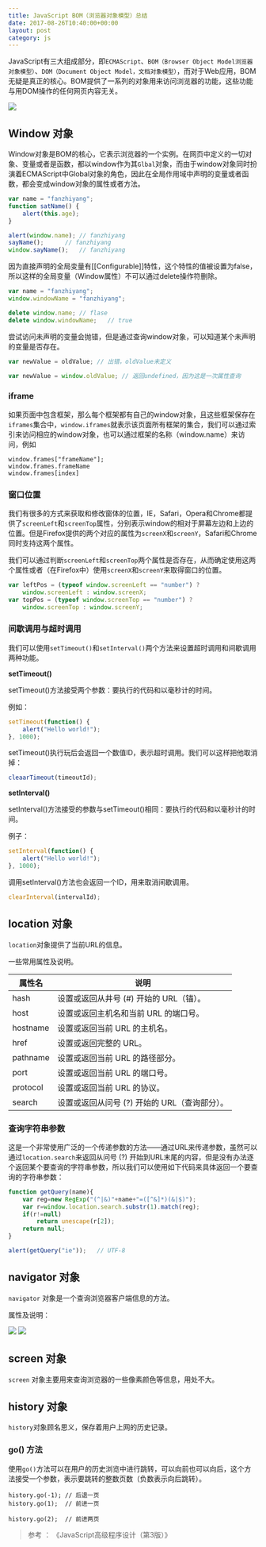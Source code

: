 ```yaml
---
title: JavaScript BOM（浏览器对象模型）总结
date: 2017-08-26T10:40:00+00:00
layout: post
category: js
---
```


JavaScript有三大组成部分，即`ECMAScript`、`BOM（Browser Object Model浏览器对象模型）`、`DOM（Document Object Model，文档对象模型）`，而对于Web应用，BOM无疑是真正的核心。BOM提供了一系列的对象用来访问浏览器的功能，这些功能与用DOM操作的任何网页内容无关。

![](/pics/2017/08/2501.jpg)

## Window 对象

Window对象是BOM的核心，它表示浏览器的一个实例。在网页中定义的一切对象、变量或者是函数，都以window作为其`Glbal`对象，而由于window对象同时扮演着ECMAScript中Global对象的角色，因此在全局作用域中声明的变量或者函数，都会变成window对象的属性或者方法。

```js
var name = "fanzhiyang";
function satName() {
    alert(this.age);
}

alert(window.name); // fanzhiyang
sayName();      // fanzhiyang
window.sayName();   // fanzhiyang
```

因为直接声明的全局变量有[[Configurable]]特性，这个特性的值被设置为false，所以这样的全局变量（Window属性）不可以通过delete操作符删除。


```js
var name = "fanzhiyang";
window.windowName = "fanzhiyang";

delete window.name; // flase
delete window.windowName;   // true
```

尝试访问未声明的变量会抛错，但是通过查询window对象，可以知道某个未声明的变量是否存在。

```js
var newValue = oldValue; // 出错，oldValue未定义

var newValue = window.oldValue; // 返回undefined，因为这是一次属性查询
```

### iframe

如果页面中包含框架，那么每个框架都有自己的window对象，且这些框架保存在`iframes`集合中，`window.iframes`就表示该页面所有框架的集合，我们可以通过索引来访问相应的window对象，也可以通过框架的名称（window.name）来访问，例如

```
window.frames["frameName"]; 
window.frames.frameName 
window.frames[index]
```

### 窗口位置

我们有很多的方式来获取和修改窗体的位置，IE，Safari，Opera和Chrome都提供了`screenLeft`和`screenTop`属性，分别表示window的相对于屏幕左边和上边的位置。但是Firefox提供的两个对应的属性为`screenX`和`screenY`，Safari和Chrome同时支持这两个属性。


我们可以通过判断`screenLeft`和`screenTop`两个属性是否存在，从而确定使用这两个属性或者（在Firefox中）使用`screenX`和`screenY`来取得窗口的位置。

```js
var leftPos = (typeof window.screenLeft == "number") ? 
    window.screenLeft : window.screenX;
var topPos = (typeof window.screenTop == "number") ? 
    window.screenTop : window.screenY;
```


### 间歇调用与超时调用

我们可以使用`setTimeout()`和`setInterval()`两个方法来设置超时调用和间歇调用两种功能。

**setTimeout()**

setTimeout()方法接受两个参数：要执行的代码和以毫秒计的时间。

例如：

```js
setTimeout(function() { 
    alert("Hello world!"); 
}, 1000);
```

setTimeout()执行玩后会返回一个数值ID，表示超时调用。我们可以这样把他取消掉：

```js
cleaarTimeout(timeoutId);
```

**setInterval()**

setInterval()方法接受的参数与setTimeout()相同：要执行的代码和以毫秒计的时间。 

例子：

```js
setInterval(function() { 
    alert("Hello world!"); 
}, 1000);       
```

调用setInterval()方法也会返回一个ID，用来取消间歇调用。

```js
clearInterval(intervalId);

```

## location 对象

`location`对象提供了当前URL的信息。

一些常用属性及说明。

|  属性名 | 说明  |
| ------------ | ------------ |
| hash	| 设置或返回从井号 (#) 开始的 URL（锚）。|
| host	| 设置或返回主机名和当前 URL 的端口号。|
| hostname |	设置或返回当前 URL 的主机名。|
| href	| 设置或返回完整的 URL。|
| pathname | 	设置或返回当前 URL 的路径部分。|
| port | 	设置或返回当前 URL 的端口号。|
| protocol |	设置或返回当前 URL 的协议。|
| search | 	设置或返回从问号 (?) 开始的 URL（查询部分）。|


### 查询字符串参数

这是一个非常使用广泛的一个传递参数的方法——通过URL来传递参数，虽然可以通过`location.search`来返回从问号 (?) 开始到URL末尾的内容，但是没有办法逐个返回某个要查询的字符串参数，所以我们可以使用如下代码来具体返回一个要查询的字符串参数：

```js
function getQuery(name){
    var reg=new RegExp("(^|&)"+name+"=([^&]*)(&|$)");
    var r=window.location.search.substr(1).match(reg);
    if(r!=null)
        return unescape(r[2]);
    return null;
}

alert(getQuery("ie"));   // UTF-8

```

## navigator 对象

`navigator` 对象是一个查询浏览器客户端信息的方法。


属性及说明：


![](/pics/2017/08/2601.png)
![](/pics/2017/08/2602.png)


## screen 对象

`screen` 对象主要用来查询浏览器的一些像素颜色等信息，用处不大。

## history 对象

`history`对象顾名思义，保存着用户上网的历史记录。

### go() 方法

使用`go()`方法可以在用户的历史浏览中进行跳转，可以向前也可以向后，这个方法接受一个参数，表示要跳转的整数页数（负数表示向后跳转）。

```
history.go(-1); // 后退一页
history.go(1);  // 前进一页

history.go(2);  // 前进两页
```

> 参考 ： 《JavaScript高级程序设计（第3版）》
